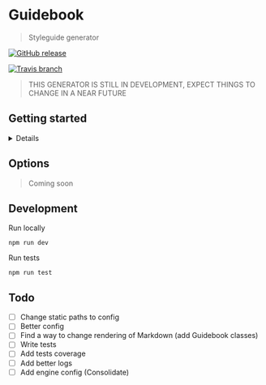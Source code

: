 # Guidebook
> Styleguide generator

[![GitHub release](https://img.shields.io/github/release/FrontEndRanger/guidebook.svg)](https://github.com/FrontEndRanger/guidebook)

[![Travis branch](https://img.shields.io/travis/FrontEndRanger/guidebook/no-metalsmith.svg)](https://travis-ci.org/FrontEndRanger/guidebook)

> THIS GENERATOR IS STILL IN DEVELOPMENT, EXPECT THINGS TO CHANGE IN A NEAR FUTURE

## Getting started

<details>

> Not yet available

`npm install --save guidebook`

In your gulpfile

```
var guidebook = require('guidebook');
```

Create a task for running the styleguide

```
gulp.task('styleguide', guidebook(options));
```

</details>

## Options

> Coming soon

## Development

Run locally

```
npm run dev
```

Run tests

```
npm run test
```

## Todo

- [ ] Change static paths to config
- [ ] Better config
- [ ] Find a way to change rendering of Markdown (add Guidebook classes)
- [ ] Write tests
- [ ] Add tests coverage
- [ ] Add better logs
- [ ] Add engine config (Consolidate)